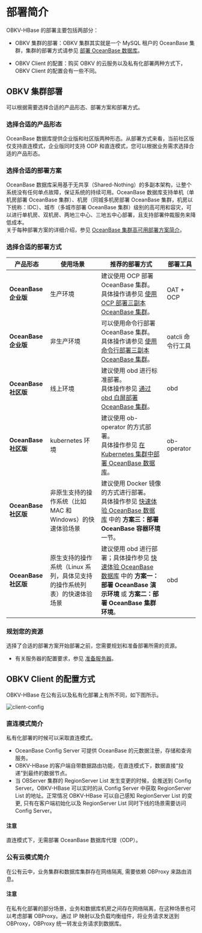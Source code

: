 # 部署简介

OBKV-HBase 的部署主要包括两部分： 

* OBKV 集群的部署：OBKV 集群其实就是一个 MySQL 租户的 OceanBase 集群，集群的部署方式请参见 [部署 OceanBase 数据库](../../400.deploy/100.deploy-overview.md)。

* OBKV Client 的配置：购买 OBKV 的云服务以及私有化部署两种方式下，OBKV Client 的配置会有一些不同。

## OBKV 集群部署

可以根据需要选择合适的产品形态、部署方案和部署方式。  

### 选择合适的产品形态

OceanBase 数据库提供企业版和社区版两种形态。从部署方式来看，当前社区版仅支持直连模式，企业版同时支持 ODP 和直连模式，您可以根据业务需求选择合适的产品形态。

### 选择合适的部署方案

OceanBase 数据库采用基于无共享（Shared-Nothing）的多副本架构，让整个系统没有任何单点故障，保证系统的持续可用。OceanBase 数据库支持单机（单机房部署 OceanBase 集群）、机房（同城多机房部署 OceanBase 集群，机房以下统称：IDC）、城市（多城市部署 OceanBase 集群）级别的高可用和容灾，可以进行单机房、双机房、两地三中心、三地五中心部署，且支持部署仲裁服务来降低成本。  
关于每种部署方案的详细介绍，参见 [OceanBase 集群高可用部署方案简介](../../400.deploy/200.introduction-to-oceanbase-cluster-high-availability-deployment-scheme.md)。  

### 选择合适的部署方式

|**产品形态**|**使用场景**|**推荐的部署方式**|**部署工具**|
|---|---|---|---|
| **OceanBase 企业版** | 生产环境 | 建议使用 OCP 部署 OceanBase 集群。<br/>具体操作请参见 [使用 OCP 部署三副本 OceanBase 集群](../../400.deploy/300.deploy-oceanbase-enterprise-edition/300.deploy-through-a-graphical-interface/300.deploy-oceanbase-cluster-use-ocp/500.deploy-three-oceanbase-replica-clusters-use-ocp.md)。 | OAT + OCP |
|**OceanBase 企业版** | 非生产环境 | 可以使用命令行部署 OceanBase 集群。<br/>具体操作请参见 [使用命令行部署三副本 OceanBase 集群](../../400.deploy/300.deploy-oceanbase-enterprise-edition/400.deploy-through-the-command-line/200.deploy-the-oceanbase-cluster-command-line/400.deploy-three-oceanbase-replica-clusters.md)。 | oatcli 命令行工具 |
| **OceanBase 社区版** | 线上环境 | 建议使用 obd 进行标准部署。<br/>具体操作参见 [通过 obd 白屏部署 OceanBase 集群](../../400.deploy/500.deploy-oceanbase-database-community-edition/200.local-deployment/400.deploy-by-ui/100.deploy-by-obd.md)。 | obd |
| **OceanBase 社区版**  | kubernetes 环境 | 建议使用 ob-operator 的方式部署。<br/>具体操作参见 [在 Kubernetes 集群中部署 OceanBase 数据库](../../400.deploy/500.deploy-oceanbase-database-community-edition/300.deploy-in-the-k8s-cluster.md)。 | ob-operator |
| **OceanBase 社区版**  | 非原生支持的操作系统（比如 MAC 和 Windows）的快速体验场景 | 建议使用 Docker 镜像的方式进行部署。<br/>具体操作参见 [快速体验 OceanBase 数据库](../../200.quickstart/100.quickly-experience-oceanbase-for-community.md) 中的 **方案三：部署 OceanBase 容器环境** 一节。 |  |
| **OceanBase 社区版**  | 原生支持的操作系统（Linux 系列，具体见支持的操作系统列表）的快速体验场景 | 建议使用 obd 进行部署；具体操作参见 [快速体验 OceanBase 数据库](../../200.quickstart/100.quickly-experience-oceanbase-for-community.md) 中的 **方案一：部署 OceanBase 演示环境** 或 **方案二：部署 OceanBase 集群环境**。 | obd |

### 规划您的资源

选择了合适的部署方案开始部署之前，您需要规划和准备部署所需的资源。  
* 有关服务器的配置要求，参见 [准备服务器](../../400.deploy/300.deploy-oceanbase-enterprise-edition/200.preparations-before-deploy/100.prepare-servers.md)。

## OBKV Client 的配置方式

OBKV-HBase 在公有云以及私有化部署上有所不同，如下图所示。  
 
![client-config](https://obbusiness-private.oss-cn-shanghai.aliyuncs.com/doc/img/observer/kv/client-config.png)  

### 直连模式简介

私有化部署的时候可以采取直连模式。  

* OceanBase Config Server 可提供 OceanBase 的元数据注册，存储和查询服务。
* OBKV-HBase 的客户端自带数据路由功能，在直连模式下，数据直接“投递”到最终的数据节点。
* 当 OBServer 集群的 RegionServer List 发生变更的时候，会推送到 Config Server。OBKV-HBase 可以实时的从 Config Server 中获取 RegionServer List 的地址。正常情况 OBKV-HBase 可以自己感知 RegionServer List 的变更,  只有在客户端初始化以及 RegionServer List 同时下线的场景需要访问 Config Server。

<main id="notice" type='notice'>
  <h4>注意</h4>
  <p>直连模式下，无需部署 OceanBase 数据库代理（ODP）。</p>
</main>

### 公有云模式简介

在公有云中，业务集群和数据库集群存在网络隔离, 需要依赖 OBProxy 来路由消息。  

<main id="notice" type='notice'>
  <h4>注意</h4>
  <p>在私有化部署的部分场景，业务和数据库机房之间存在网络隔离，在这种场景也可以考虑部署 OBProxy。通过 IP 映射以及负载均衡组件，将业务请求发送到 OBProxy，OBProxy 统一转发业务请求到数据库。</p>
</main>